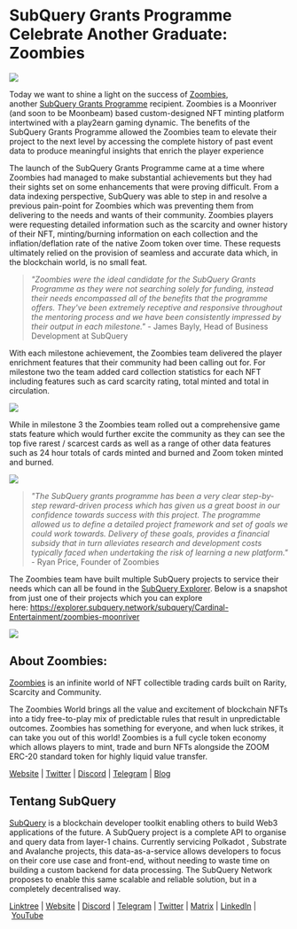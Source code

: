 # SubQuery Grants Programme Celebrate Another Graduate: Zoombies

![](https://miro.medium.com/max/1400/0*rUE_RaWbXXGuiIh7)

Today we want to shine a light on the success of [Zoombies](https://zoombies.world/), another [SubQuery Grants Programme](https://subquery.network/grants) recipient. Zoombies is a Moonriver (and soon to be Moonbeam) based custom-designed NFT minting platform intertwined with a play2earn gaming dynamic. The benefits of the SubQuery Grants Programme allowed the Zoombies team to elevate their project to the next level by accessing the complete history of past event data to produce meaningful insights that enrich the player experience

The launch of the SubQuery Grants Programme came at a time where Zoombies had managed to make substantial achievements but they had their sights set on some enhancements that were proving difficult. From a data indexing perspective, SubQuery was able to step in and resolve a previous pain-point for Zoombies which was preventing them from delivering to the needs and wants of their community. Zoombies players were requesting detailed information such as the scarcity and owner history of their NFT, minting/burning information on each collection and the inflation/deflation rate of the native Zoom token over time. These requests ultimately relied on the provision of seamless and accurate data which, in the blockchain world, is no small feat.

> _"Zoombies were the ideal candidate for the SubQuery Grants Programme as they were not searching solely for funding, instead their needs encompassed all of the benefits that the programme offers. They've been extremely receptive and responsive throughout the mentoring process and we have been consistently impressed by their output in each milestone."_ - James Bayly, Head of Business Development at SubQuery

With each milestone achievement, the Zoombies team delivered the player enrichment features that their community had been calling out for. For milestone two the team added card collection statistics for each NFT including features such as card scarcity rating, total minted and total in circulation.

![](https://miro.medium.com/max/1400/0*RGcTyDIFjs7jx01l)

While in milestone 3 the Zoombies team rolled out a comprehensive game stats feature which would further excite the community as they can see the top five rarest / scarcest cards as well as a range of other data features such as 24 hour totals of cards minted and burned and Zoom token minted and burned.

![](https://miro.medium.com/max/1400/0*YAKV89Cm32FN7iuz)

> _"The SubQuery grants programme has been a very clear step-by-step reward-driven process which has given us a great boost in our confidence towards success with this project. The programme allowed us to define a detailed project framework and set of goals we could work towards. Delivery of these goals, provides a financial subsidy that in turn alleviates research and development costs typically faced when undertaking the risk of learning a new platform."_ - Ryan Price, Founder of Zoombies

The Zoombies team have built multiple SubQuery projects to service their needs which can all be found in the [SubQuery Explorer](https://explorer.subquery.network/). Below is a snapshot from just one of their projects which you can explore here: https://explorer.subquery.network/subquery/Cardinal-Entertainment/zoombies-moonriver

![](https://miro.medium.com/max/1400/0*lsHf8XDePdsyYFN9)

## About Zoombies:

[Zoombies](https://zoombies.world/) is an infinite world of NFT collectible trading cards built on Rarity, Scarcity and Community.

The Zoombies World brings all the value and excitement of blockchain NFTs into a tidy free-to-play mix of predictable rules that result in unpredictable outcomes. Zoombies has something for everyone, and when luck strikes, it can take you out of this world! Zoombies is a full cycle token economy which allows players to mint, trade and burn NFTs alongside the ZOOM ERC-20 standard token for highly liquid value transfer.

[Website](https://zoombies.world/) | [Twitter](https://twitter.com/CryptozNFT) | [Discord](https://discord.gg/eDXvJKUZgQ) | [Telegram](https://t.me/zoombiesnews) | [Blog](https://cryptoz-cards.medium.com/)

## Tentang SubQuery

[SubQuery](https://subquery.network/) is a blockchain developer toolkit enabling others to build Web3 applications of the future. A SubQuery project is a complete API to organise and query data from layer-1 chains. Currently servicing Polkadot , Substrate and Avalanche projects, this data-as-a-service allows developers to focus on their core use case and front-end, without needing to waste time on building a custom backend for data processing. The SubQuery Network proposes to enable this same scalable and reliable solution, but in a completely decentralised way.

​​[Linktree](https://linktr.ee/subquerynetwork) | [Website](https://subquery.network/) | [Discord](https://discord.com/invite/78zg8aBSMG) | [Telegram](https://t.me/subquerynetwork) | [Twitter](https://twitter.com/subquerynetwork) | [Matrix](https://matrix.to/#/#subquery:matrix.org) | [LinkedIn](https://www.linkedin.com/company/subquery) | [YouTube](https://www.youtube.com/channel/UCi1a6NUUjegcLHDFLr7CqLw)
